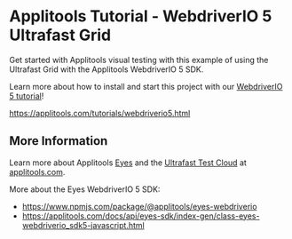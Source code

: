 # Applitools Tutorial - WebdriverIO 5 Ultrafast Grid

Get started with Applitools visual testing with this example of using the Ultrafast Grid with the Applitools WebdriverIO 5 SDK.

Learn more about how to install and start this project with our [WebdriverIO 5 tutorial](https://applitools.com/tutorials/webdriverio5.html)!

<https://applitools.com/tutorials/webdriverio5.html>

## More Information

Learn more about Applitools [Eyes](https://info.applitools.com/ucY77) and the [Ultrafast Test Cloud](https://info.applitools.com/ucY78) at [applitools.com](https://info.applitools.com/ucY76).

More about the Eyes WebdriverIO 5 SDK:
* https://www.npmjs.com/package/@applitools/eyes-webdriverio
* https://applitools.com/docs/api/eyes-sdk/index-gen/class-eyes-webdriverio_sdk5-javascript.html
